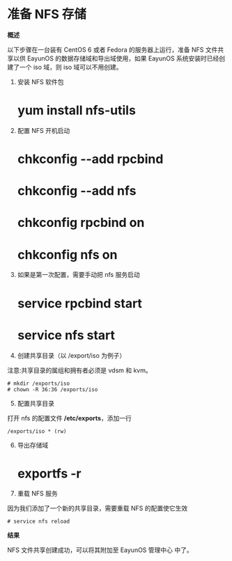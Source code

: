 # 准备 NFS 存储

**概述**

以下步骤在一台装有 CentOS 6 或者 Fedora 的服务器上运行，准备 NFS
文件共享以供 EayunOS 的数据存储域和导出域使用，如果 EayunOS 系统安装时已经创建了一个 iso 域，则 iso 域可以不用创建。

1.  安装 NFS 软件包

     # yum install nfs-utils

2.  配置 NFS 开机启动

    # chkconfig --add rpcbind
    # chkconfig --add nfs
    # chkconfig rpcbind on
    # chkconfig nfs on

3.  如果是第一次配置，需要手动把 nfs 服务启动

    # service rpcbind start
    # service nfs start

4.  创建共享目录（以 /export/iso 为例子）

 注意:共享目录的属组和拥有者必须是 vdsm 和 kvm。

    # mkdir /exports/iso
    # chown -R 36:36 /exports/iso

5.  配置共享目录

 打开 nfs 的配置文件  **/etc/exports**，添加一行

    /exports/iso * (rw)

6. 导出存储域

    # exportfs -r

7. 重载 NFS 服务

因为我们添加了一个新的共享目录，需要重载 NFS 的配置使它生效

    # service nfs reload


**结果**

NFS 文件共享创建成功，可以将其附加至 EayunOS 管理中心 中了。
